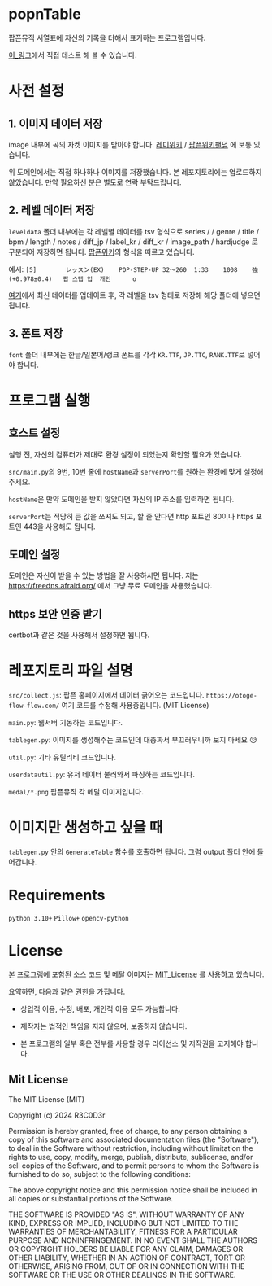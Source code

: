 # popnTable
팝픈뮤직 서열표에 자신의 기록을 더해서 표기하는 프로그램입니다.

[이_링크](https://popntable.mooo.com:3000)에서 직접 테스트 해 볼 수 있습니다.

# 사전 설정

## 1. 이미지 데이터 저장

image 내부에 곡의 자켓 이미지를 받아야 합니다. [레미위키](https://remywiki.com/) / [팝픈위키팬덤](https://popnmusic.fandom.com/) 에 보통 있습니다.

위 도메인에서는 직접 하나하나 이미지를 저장했습니다. 본 레포지토리에는 업로드하지 않았습니다. 만약 필요하신 분은 별도로 연락 부탁드립니다.

## 2. 레벨 데이터 저장

`leveldata` 폴더 내부에는 각 레벨별 데이터를 tsv 형식으로 series / / genre / title / bpm / length / notes / diff_jp / label_kr / diff_kr / image_path / hardjudge 로 구분되어 저장하면 됩니다. [팝픈위키](popn.wiki)의 형식을 따르고 있습니다.

예시: `[5]		レッスン(EX)	POP-STEP-UP	32～260	1:33	1008	強(+0.978±0.4)	팝 스텝 업	개인		o`

[여기](https://docs.google.com/spreadsheets/d/1j9F6k-x06xxlOvE_IURBmjLPLHtiiiLHU2rDVpSPPCY)에서 최신 데이터를 업데이트 후, 각 레벨을 tsv 형태로 저장해 해당 폴더에 넣으면 됩니다.

## 3. 폰트 저장

`font` 폴더 내부에는 한글/일본어/랭크 폰트를 각각 `KR.TTF`, `JP.TTC`, `RANK.TTF`로 넣어야 합니다.

# 프로그램 실행

## 호스트 설정

실행 전, 자신의 컴퓨터가 제대로 환경 설정이 되었는지 확인할 필요가 있습니다.

`src/main.py`의 9번, 10번 줄에 `hostName`과 `serverPort`를 원하는 환경에 맞게 설정해 주세요.

`hostName`은 만약 도메인을 받지 않았다면 자신의 IP 주소를 입력하면 됩니다.

`serverPort`는 적당히 큰 값을 쓰셔도 되고, 할 줄 안다면 http 포트인 80이나 https 포트인 443을 사용해도 됩니다.

## 도메인 설정

도메인은 자신이 받을 수 있는 방법을 잘 사용하시면 됩니다. 저는 https://freedns.afraid.org/ 에서 그냥 무료 도메인을 사용했습니다.

## https 보안 인증 받기

certbot과 같은 것을 사용해서 설정하면 됩니다.

# 레포지토리 파일 설명

`src/collect.js`: 팝픈 홈페이지에서 데이터 긁어오는 코드입니다. `https://otoge-flow-flow.com/` 여기 코드를 수정해 사용중입니다. (MIT License)

`main.py`: 웹서버 기동하는 코드입니다.

`tablegen.py`: 이미지를 생성해주는 코드인데 대충짜서 부끄러우니까 보지 마세요 😥

`util.py`: 기타 유틸리티 코드입니다.

`userdatautil.py`: 유저 데이터 불러와서 파싱하는 코드입니다.

`medal/*.png` 팝픈뮤직 각 메달 이미지입니다.

# 이미지만 생성하고 싶을 때
`tablegen.py` 안의 `GenerateTable` 함수를 호출하면 됩니다. 그럼 output 폴더 안에 들어갑니다.

# Requirements
`python 3.10+`
`Pillow+`
`opencv-python`

# License

본 프로그램에 포함된 소스 코드 및 메달 이미지는 [MIT_License](https://opensource.org/license/mit) 를 사용하고 있습니다.

요약하면, 다음과 같은 권한을 가집니다.

- 상업적 이용, 수정, 배포, 개인적 이용 모두 가능합니다.

- 제작자는 법적인 책임을 지지 않으며, 보증하지 않습니다.

- 본 프로그램의 일부 혹은 전부를 사용할 경우 라이선스 및 저작권을 고지해야 합니다.

## Mit License

The MIT License (MIT)

Copyright (c) 2024 R3C0D3r

Permission is hereby granted, free of charge, to any person obtaining a copy of this software and associated documentation files (the "Software"), to deal in the Software without restriction, including without limitation the rights to use, copy, modify, merge, publish, distribute, sublicense, and/or sell copies of the Software, and to permit persons to whom the Software is furnished to do so, subject to the following conditions:

The above copyright notice and this permission notice shall be included in all copies or substantial portions of the Software.

THE SOFTWARE IS PROVIDED "AS IS", WITHOUT WARRANTY OF ANY KIND, EXPRESS OR IMPLIED, INCLUDING BUT NOT LIMITED TO THE WARRANTIES OF MERCHANTABILITY, FITNESS FOR A PARTICULAR PURPOSE AND NONINFRINGEMENT. IN NO EVENT SHALL THE AUTHORS OR COPYRIGHT HOLDERS BE LIABLE FOR ANY CLAIM, DAMAGES OR OTHER LIABILITY, WHETHER IN AN ACTION OF CONTRACT, TORT OR OTHERWISE, ARISING FROM, OUT OF OR IN CONNECTION WITH THE SOFTWARE OR THE USE OR OTHER DEALINGS IN THE SOFTWARE.
